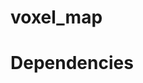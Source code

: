 # voxel_map

# Dependencies
<!-- 1. Octomap: Install using `sudo apt install ros-jazzy-octomap-*` -->